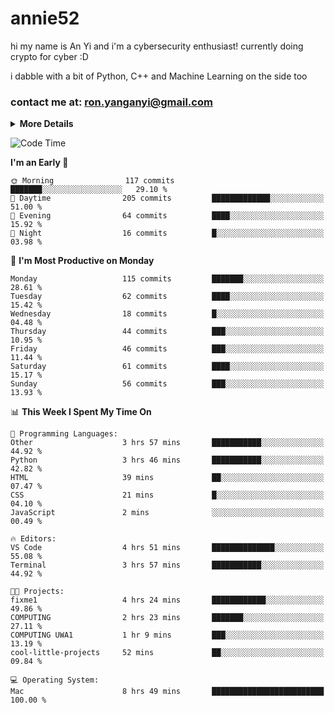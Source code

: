 # annie52 

hi my name is An Yi and i'm a cybersecurity enthusiast!
currently doing crypto for cyber :D

i dabble with a bit of Python, C++ and Machine Learning on the side too

<!--
![trophy](https://github-profile-trophy.vercel.app/?username=yanganyi&theme=discord&no-frame=true&no-bg=false&margin-w=4&row=1)
-->

### contact me at: ron.yanganyi@gmail.com

<details>
<summary>
  <strong>More Details</strong>
</summary>
<br/>

**main langs**

![Python](https://img.shields.io/badge/-Python-black?style=for-the-badge&logo=python)
![C++](https://img.shields.io/badge/-C%2B%2B-black?style=for-the-badge&logo=c%2B%2B)
![Swift](https://img.shields.io/badge/-Swift-black?style=for-the-badge&logo=swift)

**dev envs**

![VSCode](https://img.shields.io/badge/-VS_Code-black?style=for-the-badge&logo=visualstudiocode)
![Figma](https://img.shields.io/badge/-Figma-black?style=for-the-badge&logo=figma)
![XCode](https://img.shields.io/badge/-XCode-black?style=for-the-badge&logo=xcode)
![Github](https://img.shields.io/badge/-Github-black?style=for-the-badge&logo=github)

**browsers**

![Arc Browser](https://img.shields.io/badge/-Arc-black?style=for-the-badge&logo=arc)
![Opera GX](https://img.shields.io/badge/-Opera_GX-black?style=for-the-badge&logo=operagx)
![Firefox](https://img.shields.io/badge/-Firefox-black?style=for-the-badge&logo=firefox)

**devices**

![macOS](https://img.shields.io/badge/-macOS-black?style=for-the-badge&logo=macos)
![Kali Linux](https://img.shields.io/badge/-Kali-black?style=for-the-badge&logo=kalilinux)
![Windows](https://img.shields.io/badge/-Windows-black?style=for-the-badge&logo=windows11)
![Android](https://img.shields.io/badge/-Android-black?style=for-the-badge&logo=android)

</details>

<!--START_SECTION:waka-->
![Code Time](http://img.shields.io/badge/Code%20Time-94%20hrs%2015%20mins-blue)

**I'm an Early 🐤** 

```text
🌞 Morning                117 commits         ███████░░░░░░░░░░░░░░░░░░   29.10 % 
🌆 Daytime                205 commits         █████████████░░░░░░░░░░░░   51.00 % 
🌃 Evening                64 commits          ████░░░░░░░░░░░░░░░░░░░░░   15.92 % 
🌙 Night                  16 commits          █░░░░░░░░░░░░░░░░░░░░░░░░   03.98 % 
```
📅 **I'm Most Productive on Monday** 

```text
Monday                   115 commits         ███████░░░░░░░░░░░░░░░░░░   28.61 % 
Tuesday                  62 commits          ████░░░░░░░░░░░░░░░░░░░░░   15.42 % 
Wednesday                18 commits          █░░░░░░░░░░░░░░░░░░░░░░░░   04.48 % 
Thursday                 44 commits          ███░░░░░░░░░░░░░░░░░░░░░░   10.95 % 
Friday                   46 commits          ███░░░░░░░░░░░░░░░░░░░░░░   11.44 % 
Saturday                 61 commits          ████░░░░░░░░░░░░░░░░░░░░░   15.17 % 
Sunday                   56 commits          ███░░░░░░░░░░░░░░░░░░░░░░   13.93 % 
```


📊 **This Week I Spent My Time On** 

```text
💬 Programming Languages: 
Other                    3 hrs 57 mins       ███████████░░░░░░░░░░░░░░   44.92 % 
Python                   3 hrs 46 mins       ███████████░░░░░░░░░░░░░░   42.82 % 
HTML                     39 mins             ██░░░░░░░░░░░░░░░░░░░░░░░   07.47 % 
CSS                      21 mins             █░░░░░░░░░░░░░░░░░░░░░░░░   04.10 % 
JavaScript               2 mins              ░░░░░░░░░░░░░░░░░░░░░░░░░   00.49 % 

🔥 Editors: 
VS Code                  4 hrs 51 mins       ██████████████░░░░░░░░░░░   55.08 % 
Terminal                 3 hrs 57 mins       ███████████░░░░░░░░░░░░░░   44.92 % 

🐱‍💻 Projects: 
fixme1                   4 hrs 24 mins       ████████████░░░░░░░░░░░░░   49.86 % 
COMPUTING                2 hrs 23 mins       ███████░░░░░░░░░░░░░░░░░░   27.11 % 
COMPUTING UWA1           1 hr 9 mins         ███░░░░░░░░░░░░░░░░░░░░░░   13.19 % 
cool-little-projects     52 mins             ██░░░░░░░░░░░░░░░░░░░░░░░   09.84 % 

💻 Operating System: 
Mac                      8 hrs 49 mins       █████████████████████████   100.00 % 
```


<!--END_SECTION:waka-->

<!--
## a little background

- I am currently studying at [Hwa Chong Junior College](https://www.hci.edu.sg/), subject combi P CP M E
- Currently doing CTFs and [Leetcode](https://leetcode.com/) daily challenges
- Fluent in English and Chinese, learning Russian and Indonesian

<a href="">
  <img align="centre" src="https://github-readme-stats.vercel.app/api?username=yanganyi&count_private=true&include_all_commits=true&show_icons=true&title_color=007bff&text_color=e7e7e7&icon_color=007bff&bg_color=171c28" />
<a />
-->



<!--
![Top Langs](https://github-readme-stats.vercel.app/api/top-langs/?username=yanganyi&layout=compact&title_color=007bff&text_color=e7e7e7&icon_color=007bff&bg_color=171c28)
-->

<!--
**yanganyi/yanganyi** is a ✨ _special_ ✨ repository because its `README.md` (this file) appears on your GitHub profile.

Here are some ideas to get you started:

- 🔭 I’m currently working on ...
- 🌱 I’m currently learning ...
- 👯 I’m looking to collaborate on ...
- 🤔 I’m looking for help with ...
- 💬 Ask me about ...
- 📫 How to reach me: ...
- 😄 Pronouns: ...
- ⚡ Fun fact: ...
-->
